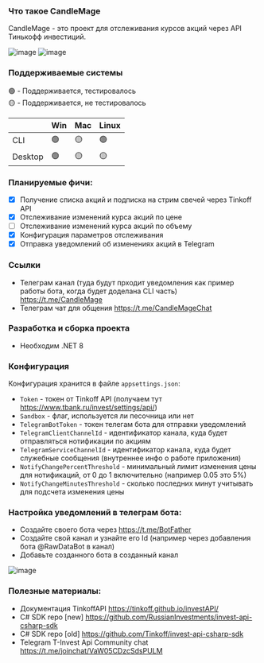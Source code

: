 ### Что такое CandleMage
CandleMage - это проект для отслеживания курсов акций через API Тинькофф инвестиций.

![image](https://github.com/user-attachments/assets/96edc8dd-7156-46da-964c-d00469e45443)
![image](https://github.com/user-attachments/assets/7358ff3a-e5c0-46ab-a8f1-c7e11b3afe0f)

### Поддерживаемые системы

🟢 - Поддерживается, тестировалось <br />
🟡 - Поддерживается, не тестировалось

|         | Win | Mac | Linux |
|---------|-----|-----|-------|
| CLI     | 🟢  | 🟡  | 🟢    |
| Desktop | 🟢  | 🟡  | 🟡    |

### Планируемые фичи:
- [x] Получение списка акций и подписка на стрим свечей через Tinkoff API
- [x] Отслеживание изменений курса акций по цене
- [ ] Отслеживание изменений курса акций по объему
- [x] Конфигурация параметров отслеживания
- [x] Отправка уведомлений об изменениях акций в Telegram

### Ссылки
* Телеграм канал (туда будут прходит уведомления как пример работы бота, когда будет доделана CLI часть) https://t.me/CandleMage
* Телеграм чат для общения https://t.me/CandleMageChat

### Разработка и сборка проекта
* Необходим .NET 8

### Конфигурация
Конфигурация хранится в файле `appsettings.json`:
* `Token` - токен от Tinkoff API (получаем тут https://www.tbank.ru/invest/settings/api/)
* `Sandbox` - флаг, используется ли песочница или нет
* `TelegramBotToken` - токен телегам бота для отправки уведомлений
* `TelegramClientChannelId` - идентификатор канала, куда будет отправляться нотификации по акциям
* `TelegramServiceChannelId` - идентификатор канала, куда будет служебные сообщения (внутреннее инфо о работе приложения)
* `NotifyChangePercentThreshold` - минимальный лимит изменения цены для нотификаций, от 0 до 1 включительно (например 0.05 это 5%)
* `NotifyChangeMinutesThreshold` - сколько последних минут учитывать для подсчета изменения цены

### Настройка уведомлений в телеграм бота:
* Создайте своего бота через https://t.me/BotFather
* Создайте свой канал и узнайте его Id (например через добавления бота @RawDataBot в канал)
* Добавьте созданного бота в созданный канал
  
![image](https://github.com/user-attachments/assets/522eb737-f778-4268-a2d5-221ed6d7d9b4)

### Полезные материалы:
* Документация TinkoffAPI https://tinkoff.github.io/investAPI/
* C# SDK repo [new] https://github.com/RussianInvestments/invest-api-csharp-sdk
* C# SDK repo [old] https://github.com/Tinkoff/invest-api-csharp-sdk
* Telegram T-Invest Api Community chat https://t.me/joinchat/VaW05CDzcSdsPULM
